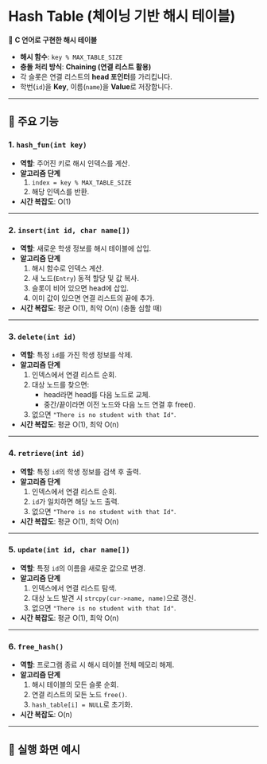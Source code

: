 # Hash Table (체이닝 기반 해시 테이블)

📌 **C 언어로 구현한 해시 테이블**  
- **해시 함수**: `key % MAX_TABLE_SIZE`  
- **충돌 처리 방식**: **Chaining (연결 리스트 활용)**  
- 각 슬롯은 연결 리스트의 **head 포인터**를 가리킵니다.  
- 학번(`id`)을 **Key**, 이름(`name`)을 **Value**로 저장합니다.  

---

## 📖 주요 기능

### 1. `hash_fun(int key)`
- **역할**: 주어진 키로 해시 인덱스를 계산.
- **알고리즘 단계**
  1. `index = key % MAX_TABLE_SIZE`
  2. 해당 인덱스를 반환.
- **시간 복잡도**: O(1)

---

### 2. `insert(int id, char name[])`
- **역할**: 새로운 학생 정보를 해시 테이블에 삽입.
- **알고리즘 단계**
  1. 해시 함수로 인덱스 계산.
  2. 새 노드(`Entry`) 동적 할당 및 값 복사.
  3. 슬롯이 비어 있으면 head에 삽입.
  4. 이미 값이 있으면 연결 리스트의 끝에 추가.
- **시간 복잡도**: 평균 O(1), 최악 O(n) (충돌 심할 때)

---

### 3. `delete(int id)`
- **역할**: 특정 `id`를 가진 학생 정보를 삭제.
- **알고리즘 단계**
  1. 인덱스에서 연결 리스트 순회.
  2. 대상 노드를 찾으면:
     - head라면 head를 다음 노드로 교체.
     - 중간/끝이라면 이전 노드와 다음 노드 연결 후 free().
  3. 없으면 `"There is no student with that Id"`.
- **시간 복잡도**: 평균 O(1), 최악 O(n)

---

### 4. `retrieve(int id)`
- **역할**: 특정 `id`의 학생 정보를 검색 후 출력.
- **알고리즘 단계**
  1. 인덱스에서 연결 리스트 순회.
  2. `id`가 일치하면 해당 노드 출력.
  3. 없으면 `"There is no student with that Id"`.
- **시간 복잡도**: 평균 O(1), 최악 O(n)

---

### 5. `update(int id, char name[])`
- **역할**: 특정 `id`의 이름을 새로운 값으로 변경.
- **알고리즘 단계**
  1. 인덱스에서 연결 리스트 탐색.
  2. 대상 노드 발견 시 `strcpy(cur->name, name)`으로 갱신.
  3. 없으면 `"There is no student with that Id"`.
- **시간 복잡도**: 평균 O(1), 최악 O(n)

---

### 6. `free_hash()`
- **역할**: 프로그램 종료 시 해시 테이블 전체 메모리 해제.
- **알고리즘 단계**
  1. 해시 테이블의 모든 슬롯 순회.
  2. 연결 리스트의 모든 노드 `free()`.
  3. `hash_table[i] = NULL`로 초기화.
- **시간 복잡도**: O(n)

---

## 📂 실행 화면 예시
